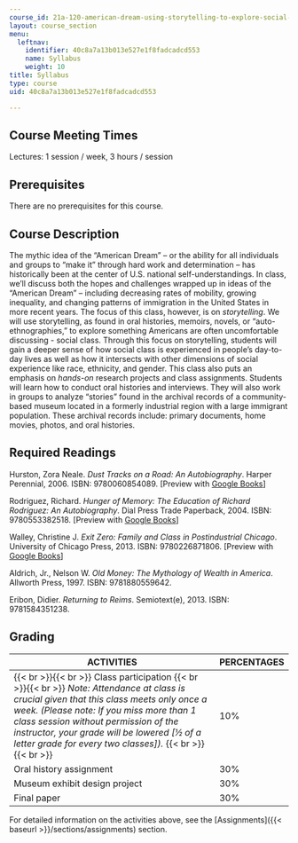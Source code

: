 ```yaml
---
course_id: 21a-120-american-dream-using-storytelling-to-explore-social-class-in-the-united-states-spring-2018
layout: course_section
menu:
  leftnav:
    identifier: 40c8a7a13b013e527e1f8fadcadcd553
    name: Syllabus
    weight: 10
title: Syllabus
type: course
uid: 40c8a7a13b013e527e1f8fadcadcd553

---
```


Course Meeting Times
--------------------

Lectures: 1 session / week, 3 hours / session

Prerequisites
-------------

There are no prerequisites for this course.

Course Description
------------------

The mythic idea of the “American Dream” – or the ability for all individuals and groups to “make it” through hard work and determination – has historically been at the center of U.S. national self-understandings. In class, we’ll discuss both the hopes and challenges wrapped up in ideas of the “American Dream” – including decreasing rates of mobility, growing inequality, and changing patterns of immigration in the United States in more recent years. The focus of this class, however, is on _storytelling_. We will use storytelling, as found in oral histories, memoirs, novels, or “auto-ethnographies,” to explore something Americans are often uncomfortable discussing - social class. Through this focus on storytelling, students will gain a deeper sense of how social class is experienced in people’s day-to-day lives as well as how it intersects with other dimensions of social experience like race, ethnicity, and gender. This class also puts an emphasis on _hands-on_ research projects and class assignments. Students will learn how to conduct oral histories and interviews. They will also work in groups to analyze “stories” found in the archival records of a community-based museum located in a formerly industrial region with a large immigrant population. These archival records include: primary documents, home movies, photos, and oral histories.

Required Readings
-----------------

Hurston, Zora Neale. _Dust Tracks on a Road: An Autobiography_. Harper Perennial, 2006. ISBN: 9780060854089. \[Preview with [Google Books](https://books.google.com/books?id=pwEHpHvv7N8C&pg=PAfrontcover#v=onepage&q&f=false)\]

Rodriguez, Richard. _Hunger of Memory: The Education of Richard Rodriguez: An Autobiography_. Dial Press Trade Paperback, 2004. ISBN: 9780553382518. \[Preview with [Google Books](https://books.google.com/books?id=DuGoUZU-Zh4C&pg=PAfrontcover#v=onepage&q&f=false)\]

Walley, Christine J. _Exit Zero: Family and Class in Postindustrial Chicago_. University of Chicago Press, 2013. ISBN: 9780226871806. \[Preview with [Google Books](https://books.google.com/books?id=X10bCgO-MIMC&pg=PAfrontcover#v=onepage&q&f=false)\]

Aldrich, Jr., Nelson W. _Old Money: The Mythology of Wealth in America_. Allworth Press, 1997. ISBN: 9781880559642. 

Eribon, Didier. _Returning to Reims_. Semiotext(e), 2013. ISBN: 9781584351238. 

Grading
-------

| ACTIVITIES | PERCENTAGES |
| --- | --- |
|  {{< br >}}{{< br >}} Class participation {{< br >}}{{< br >}} _Note: Attendance at class is crucial given that this class meets only once a week. (Please note: If you miss more than 1 class session without permission of the instructor, your grade will be lowered \[½ of a letter grade for every two classes\])._  {{< br >}}{{< br >}}  | 10% |
| Oral history assignment | 30% |
| Museum exhibit design project | 30% |
| Final paper | 30% 

For detailed information on the activities above, see the [Assignments]({{< baseurl >}}/sections/assignments) section.